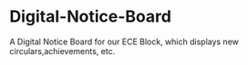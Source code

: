 # Digital-Notice-Board
A Digital Notice Board for our ECE Block, which displays new circulars,achievements, etc.
